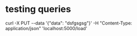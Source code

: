 # testing queries
curl -X PUT --data '{"data": "dsfgsgsg"}' -H "Content-Type: application/json" 'localhost:5000/load' 